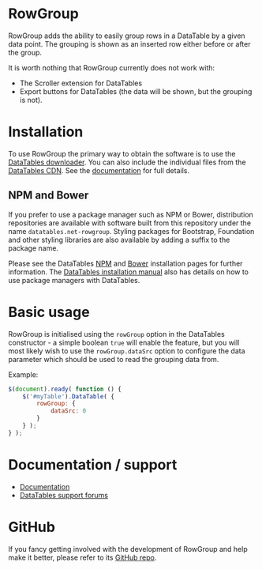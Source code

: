 # RowGroup

RowGroup adds the ability to easily group rows in a DataTable by a given data point. The grouping is shown as an inserted row either before or after the group.

It is worth nothing that RowGroup currently does not work with:

* The Scroller extension for DataTables
* Export buttons for DataTables (the data will be shown, but the grouping is not).


# Installation

To use RowGroup the primary way to obtain the software is to use the [DataTables downloader](//datatables.net/download). You can also include the individual files from the [DataTables CDN](//cdn.datatables.net). See the [documentation](http://datatables.net/extensions/rowgroup/) for full details.

## NPM and Bower

If you prefer to use a package manager such as NPM or Bower, distribution repositories are available with software built from this repository under the name `datatables.net-rowgroup`. Styling packages for Bootstrap, Foundation and other styling libraries are also available by adding a suffix to the package name.

Please see the DataTables [NPM](//datatables.net/download/npm) and [Bower](//datatables.net/download/bower) installation pages for further information. The [DataTables installation manual](//datatables.net/manual/installation) also has details on how to use package managers with DataTables.


# Basic usage

RowGroup is initialised using the `rowGroup` option in the DataTables constructor - a simple boolean `true` will enable the feature, but you will most likely wish to use the `rowGroup.dataSrc` option to configure the data parameter which should be used to read the grouping data from.

Example:

```js
$(document).ready( function () {
    $('#myTable').DataTable( {
    	rowGroup: {
            dataSrc: 0
        }
    } );
} );
```


# Documentation / support

* [Documentation](https://datatables.net/extensions/rowgroup/)
* [DataTables support forums](http://datatables.net/forums)


# GitHub

If you fancy getting involved with the development of RowGroup and help make it better, please refer to its [GitHub repo](https://github.com/DataTables/RowGroup).

